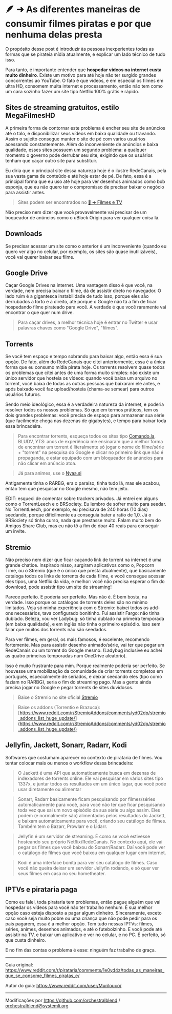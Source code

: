
# 🪶 ➜ As diferentes maneiras de consumir filmes piratas e por que nenhuma delas presta

O propósito desse post é introduzir às pessoas inexperientes todas as formas que se pirateia mídia atualmente, e explicar um lado técnico de tudo isso.

Para tanto, é importante entender que **hospedar vídeos na internet custa muito dinheiro**. Existe um motivo para até hoje não ter surgido grandes concorrentes ao YouTube. O fato é que vídeos, e em especial os filmes em ultra HD, consomem muita internet e processamento, então não tem como um cara sozinho fazer um site tipo Netflix 100% grátis e rápido.

## Sites de streaming gratuitos, estilo MegaFilmesHD

A primeira forma de contornar este problema é encher seu site de anúncios até o talo, e disponibilizar seus vídeos em baixa qualidade ou travando. Assim o sujeito consegue manter o site de pé com vários usuários acessando constantemente. Além do inconveniente de anúncios e baixa qualidade, esses sites possuem um segundo problema: a qualquer momento o governo pode derrubar seu site, exigindo que os usuários tenham que caçar outro site para substituir.

Eu diria que o principal site dessa natureza hoje é o ilustre RedeCanais, pela sua vasta gama de conteúdo e até hoje estar de pé. De fato, essa é a principal forma que eu uso até hoje para ver desenhos animados como bob esponja, que eu não quero ter o compromisso de precisar baixar o negócio para assistir antes.

> Sites podem ser encontrados no [🎦 ➜ Filmes e TV](filmes-tv)

Não preciso nem dizer que você provavelmente vai precisar de um boqueador de anúncios como o uBlock Origin para ver qualquer coisa lá.

## Downloads

Se precisar acessar um site como o anterior é um inconveniente (quando eu quero ver algo no celular, por exemplo, os sites são quase inutilizáveis), você vai querer baixar seu filme.

## Google Drive

Caçar Google Drives na internet. Uma vantagem disso é que você, na verdade, nem precisa baixar o filme, dá de assistir direto no navegador. O lado ruim é a gigantesca instabilidade de tudo isso, porque eles são derrubados a torto e a direito, até porque o Google não tá a fim de ficar hospedando filme pirateado para você. A verdade é que você raramente vai encontrar o que quer num drive.

> Para caçar drives, a melhor técnica hoje é entrar no Twitter e usar palavras chaves como "Google Drive", "filmes".

## Torrents

Se você tem espaço e tempo sobrando para baixar algo, então essa é sua opção. De fato, além do RedeCanais que citei anteriormente, essa é a única forma que eu consumo mídia pirata hoje. Os torrents resolvem quase todos os problemas que citei antes de uma forma muito simples: não existe um único servidor que hosteia os vídeos: quando você baixa um arquivo no torrent, você baixa de todas as outras pessoas que baixaram ele antes, e após baixado você faz upload/hosteia (chama-se semear) para outros usuários futuros.

Sendo meio ideológico, essa é a verdadeira natureza da internet, e poderia resolver todos os nossos problemas. Só que em termos práticos, tem os dois grandes problemas: você precisa de espaço para armazenar sua série (que facilmente chega nas dezenas de gigabytes), e tempo para baixar toda essa brincadeira.

> Para encontrar torrents, esqueça todos os sites tipo [Comando.la](https://comando.la/), BLUDV, YTS: anos de experiência me ensinaram que a melhor forma de encontrar um torrent é literalmente só jogar o nome do filme/série + "torrent" na pesquisa do Google e clicar no primeiro link que não é propaganda, e estar equipado com um bloqueador de anúncios para não clicar em anúncio atoa.

> Já para animes, use o [Nyaa.si](https://nyaa.si/)

Antigamente tinha o RARBG, era o paraíso, tinha tudo lá, mas ele acabou, então tem que pesquisar no Google mesmo, não tem jeito.

EDIT: esqueci de comentar sobre trackers privados. Já entrei em alguns como o TorrentLeech e o BRSociety. Eu lembro de sofrer muito para seedar. No TorrentLeech, por exemplo, eu precisava de 240 horas (10 dias) seedando, porque dificilmente eu conseguia bater a ratio de 1,0. Já o BRSociety só tinha curso, nada que prestasse muito. Falam muito bem do Amigos Share Club, mas eu não tô a fim de doar 40 reais para conseguir um invite.

## Stremio

Não preciso nem dizer que ficar caçando link de torrent na internet é uma grande chatice. Inspirado nisso, surgiram aplicativos como o, Popcorn Time, ou o Stremio (que é o único que presta atualmente), que basicamente cataloga todos os links de torrents de cada filme, e você consegue acessar eles tipos, uma Netflix da vida, e melhor: você não precisa esperar o fim do download, pode assistir tipo um site de streaming!

Parece perfeito. E poderia ser perfeito. Mas não é. É bem bosta, na verdade. Isso porque os catálogos de torrents deles são no mínimo limitados. Veja só minha experiência com o Stremio: baixei todos os add-ons necessários, tava configurado bonitinho. Fui assistir Fargo: não tinha dublado. Beleza, vou ver Ladybug: só tinha dublado na primeira temporada (em baixa qualidade), e em inglês não tinha o primeiro episódio. Isso sem falar que muitos dos torrents não são seedados.

Para ver filmes, em geral, os mais famosos, é excelente, recomendo fortemente. Mas para assistir desenho animado/série, vai ter que pegar um RedeCanais ou um torrent do Google mesmo. (Ladybug inclusive eu achei as quatro primeiras temporadas num OneDrive aleatório).

Isso é muito frustrante para mim. Porque realmente poderia ser perfeito. Se houvesse uma mobilização da comunidade de criar torrents completos em português, especialmente de seriados, e deixar seedando eles (tipo como faziam no RARBG), seria o fim do streaming pago. Mas a gente ainda precisa jogar no Google e pegar torrents de sites duvidosos.

> Baixe o Stremio no site oficial [Stremio](https://www.stremio.com)

> Baixe os addons (Torrentio e Brazuca): [https://www.reddit.com/r/StremioAddons/comments/yd02dp/stremio_addons_list_huge_update/](https://www.reddit.com/r/StremioAddons/comments/yd02dp/stremio_addons_list_huge_update/)

## Jellyfin, Jackett, Sonarr, Radarr, Kodi

Softwares que costumam aparecer no contexto de pirataria de filmes. Vou tentar colocar mais ou menos o workflow dessa brincadeira:

> O Jackett é uma API que automaticamente busca em dezenas de indexadores de torrents online. Ele vai pesquisar em vários sites tipo 1337x, e juntar todos os resultados em um único lugar, que você pode usar diretamente ou alimentar

> Sonarr, Radarr basicamente ficam pesquisando por filmes/séries automaticamente para você, para você não ter que ficar pesquisando toda vez que sai um novo episódio da sua série ou algo assim. Eles podem (e normalmente são) alimentados pelos resultados do Jackett, e baixam automaticamente para você, criando seu catálogo de filmes. Também tem o Bazarr, Prowlarr e o Lidarr.

> Jellyfin é um servidor de streaming. É como se você estivesse hosteando seu próprio Netflix/RedeCanais. No contexto aqui, ele vai pegar os filmes que você baixou do Sonarr/Radarr. Daí você pode ver o catálogo de filmes que você baixou em qualquer lugar com internet.

> Kodi é uma interface bonita para ver seu catálogo de filmes. Caso você não queira deixar um servidor Jellyfin rodando, e só quer ver seus filmes em casa no seu hometheater.

## IPTVs e pirataria paga

Como eu falei, toda pirataria tem problemas, então pague alguém que vai hospedar os vídeos para você não ter trabalho nenhum. É sua melhor opção caso esteja disposto a pagar algum dinheiro. Sinceramente, exceto caso você seja muito pobre ou uma criança que não pode pedir para os pais pagarem, essa é a melhor opção. Tem tudo nessas IPTVs: filmes, séries, animes, desenhos animados, e até o futebolzinho. E você pode até assistir na TV, e baixar um aplicativo e ver no celular, e no PC. É perfeito, só que custa dinheiro.

E no fim das contas o problema é esse: ninguém faz trabalho de graça.

---

Guia original: https://www.reddit.com/r/pirataria/comments/1e0yd4z/todas_as_maneiras_que_se_consome_filmes_piratas_e/

Autor do guia: https://www.reddit.com/user/Murilouco/

--- 

Modificações por https://github.com/orchestralblend / [orchestralblend@systemli.org](mailto:orchestralblend@systemli.org)
